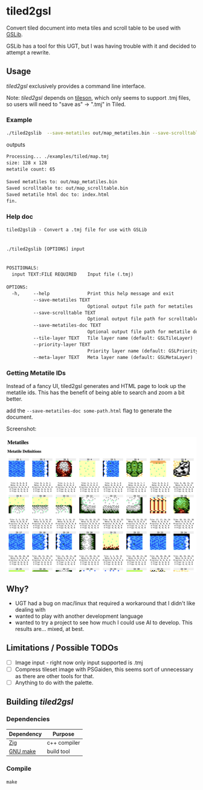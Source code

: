 # tiled2gsl

Convert tiled document into meta tiles and scroll table to be used with [GSLib].

GSLib has a tool for this UGT, but I was having trouble with it and decided to attempt a rewrite.

## Usage 

_tiled2gsl_ exclusively provides a command line interface. 

Note: _tiled2gsl_ depends on [tileson], which only seems to support .tmj files, so users will need to "save as" → ".tmj" in Tiled. 

### Example

```sh
./tiled2gslib  --save-metatiles out/map_metatiles.bin --save-scrolltable out/map_scrolltable.bin --save-metatiles-doc index.html
```

outputs

```txt
Processing... ./examples/tiled/map.tmj
size: 128 x 128
metatile count: 65

Saved metatiles to: out/map_metatiles.bin
Saved scrolltable to: out/map_scrolltable.bin
Saved metatile html doc to: index.html
fin.
```

### Help doc

```txt
tiled2gslib - Convert a .tmj file for use with GSLib


./tiled2gslib [OPTIONS] input


POSITIONALS:
  input TEXT:FILE REQUIRED    Input file (.tmj)

OPTIONS:
  -h,     --help              Print this help message and exit
          --save-metatiles TEXT
                              Optional output file path for metatiles
          --save-scrolltable TEXT
                              Optional output file path for scrolltable
          --save-metatiles-doc TEXT
                              Optional output file path for metatile documentation
          --tile-layer TEXT   Tile layer name (default: GSLTileLayer)
          --priority-layer TEXT
                              Priority layer name (default: GSLPriorityLayer)
          --meta-layer TEXT   Meta layer name (default: GSLMetaLayer)
```

### Getting Metatile IDs

Instead of a fancy UI, tiled2gsl generates and HTML page to look up the metatile ids. This has the benefit of being able to search and zoom a bit better.

add the `--save-metatiles-doc some-path.html` flag to generate the document.

Screenshot:

![](doc/doc-screenshot.png)

## Why?

- UGT had a bug on mac/linux that required a workaround that I didn't like dealing with
- wanted to play with another development language
- wanted to try a project to see how much I could use AI to develop. This results are... mixed, at best.

## Limitations / Possible TODOs

- [ ] Image input - right now only input supported is .tmj
- [ ] Compress tileset image with PSGaiden, this seems sort of unnecessary as there are other tools for that.
- [ ] Anything to do with the palette.

## Building _tiled2gsl_

### Dependencies

| Dependency                                                     | Purpose      |
| -------------------------------------------------------------- | ------------ |
| [Zig]                                    | c++ compiler |
| [GNU make] | build tool   |

### Compile

```
make
```

[gslib]: https://github.com/sverx/GSLib
[gnu make]: https://www.gnu.org/software/make/manual/make.html
[tileson]: https://github.com/SSBMTonberry/tileson
[zig]: https://ziglang.org/